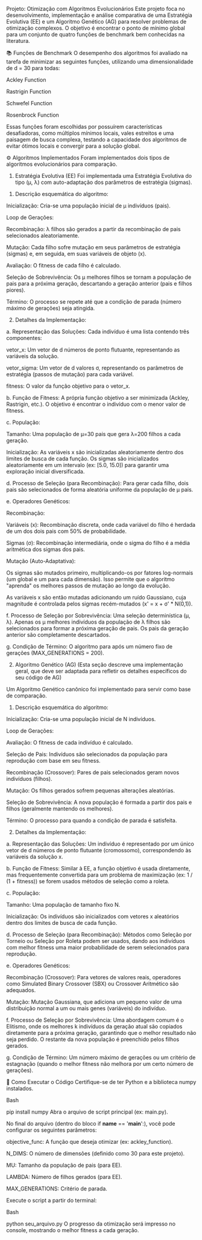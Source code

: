 
Projeto: Otimização com Algoritmos Evolucionários
Este projeto foca no desenvolvimento, implementação e análise comparativa de uma Estratégia Evolutiva (EE) e um Algoritmo Genético (AG) para resolver problemas de otimização complexos. O objetivo é encontrar o ponto de mínimo global para um conjunto de quatro funções de benchmark bem conhecidas na literatura.

📚 Funções de Benchmark
O desempenho dos algoritmos foi avaliado na tarefa de minimizar as seguintes funções, utilizando uma dimensionalidade de d = 30 para todas:

Ackley Function

Rastrigin Function

Schwefel Function

Rosenbrock Function

Essas funções foram escolhidas por possuírem características desafiadoras, como múltiplos mínimos locais, vales estreitos e uma paisagem de busca complexa, testando a capacidade dos algoritmos de evitar ótimos locais e convergir para a solução global.

⚙️ Algoritmos Implementados
Foram implementados dois tipos de algoritmos evolucionários para comparação.

1. Estratégia Evolutiva (EE)
Foi implementada uma Estratégia Evolutiva do tipo (μ, λ) com auto-adaptação dos parâmetros de estratégia (sigmas).

1) Descrição esquemática do algoritmo:

Inicialização: Cria-se uma população inicial de μ indivíduos (pais).

Loop de Gerações:

Recombinação: λ filhos são gerados a partir da recombinação de pais selecionados aleatoriamente.

Mutação: Cada filho sofre mutação em seus parâmetros de estratégia (sigmas) e, em seguida, em suas variáveis de objeto (x).

Avaliação: O fitness de cada filho é calculado.

Seleção de Sobrevivência: Os μ melhores filhos se tornam a população de pais para a próxima geração, descartando a geração anterior (pais e filhos piores).

Término: O processo se repete até que a condição de parada (número máximo de gerações) seja atingida.

2) Detalhes da Implementação:

a. Representação das Soluções: Cada indivíduo é uma lista contendo três componentes:

vetor_x: Um vetor de d números de ponto flutuante, representando as variáveis da solução.

vetor_sigma: Um vetor de d valores σ, representando os parâmetros de estratégia (passos de mutação) para cada variável.

fitness: O valor da função objetivo para o vetor_x.

b. Função de Fitness: A própria função objetivo a ser minimizada (Ackley, Rastrigin, etc.). O objetivo é encontrar o indivíduo com o menor valor de fitness.

c. População:

Tamanho: Uma população de μ=30 pais que gera λ=200 filhos a cada geração.

Inicialização: As variáveis x são inicializadas aleatoriamente dentro dos limites de busca de cada função. Os sigmas são inicializados aleatoriamente em um intervalo (ex: [5.0, 15.0]) para garantir uma exploração inicial diversificada.

d. Processo de Seleção (para Recombinação): Para gerar cada filho, dois pais são selecionados de forma aleatória uniforme da população de μ pais.

e. Operadores Genéticos:

Recombinação:

Variáveis (x): Recombinação discreta, onde cada variável do filho é herdada de um dos dois pais com 50% de probabilidade.

Sigmas (σ): Recombinação intermediária, onde o sigma do filho é a média aritmética dos sigmas dos pais.

Mutação (Auto-Adaptativa):

Os sigmas são mutados primeiro, multiplicando-os por fatores log-normais (um global e um para cada dimensão). Isso permite que o algoritmo "aprenda" os melhores passos de mutação ao longo da evolução.

As variáveis x são então mutadas adicionando um ruído Gaussiano, cuja magnitude é controlada pelos sigmas recém-mutados (x' = x + σ' * N(0,1)).

f. Processo de Seleção por Sobrevivência: Uma seleção determinística (μ, λ). Apenas os μ melhores indivíduos da população de λ filhos são selecionados para formar a próxima geração de pais. Os pais da geração anterior são completamente descartados.

g. Condição de Término: O algoritmo para após um número fixo de gerações (MAX_GENERATIONS = 200).

2. Algoritmo Genético (AG)
(Esta seção descreve uma implementação geral, que deve ser adaptada para refletir os detalhes específicos do seu código de AG)

Um Algoritmo Genético canônico foi implementado para servir como base de comparação.

1) Descrição esquemática do algoritmo:

Inicialização: Cria-se uma população inicial de N indivíduos.

Loop de Gerações:

Avaliação: O fitness de cada indivíduo é calculado.

Seleção de Pais: Indivíduos são selecionados da população para reprodução com base em seu fitness.

Recombinação (Crossover): Pares de pais selecionados geram novos indivíduos (filhos).

Mutação: Os filhos gerados sofrem pequenas alterações aleatórias.

Seleção de Sobrevivência: A nova população é formada a partir dos pais e filhos (geralmente mantendo os melhores).

Término: O processo para quando a condição de parada é satisfeita.

2) Detalhes da Implementação:

a. Representação das Soluções: Um indivíduo é representado por um único vetor de d números de ponto flutuante (cromossomo), correspondendo às variáveis da solução x.

b. Função de Fitness: Similar à EE, a função objetivo é usada diretamente, mas frequentemente convertida para um problema de maximização (ex: 1 / (1 + fitness)) se forem usados métodos de seleção como a roleta.

c. População:

Tamanho: Uma população de tamanho fixo N.

Inicialização: Os indivíduos são inicializados com vetores x aleatórios dentro dos limites de busca de cada função.

d. Processo de Seleção (para Recombinação): Métodos como Seleção por Torneio ou Seleção por Roleta podem ser usados, dando aos indivíduos com melhor fitness uma maior probabilidade de serem selecionados para reprodução.

e. Operadores Genéticos:

Recombinação (Crossover): Para vetores de valores reais, operadores como Simulated Binary Crossover (SBX) ou Crossover Aritmético são adequados.

Mutação: Mutação Gaussiana, que adiciona um pequeno valor de uma distribuição normal a um ou mais genes (variáveis) do indivíduo.

f. Processo de Seleção por Sobrevivência: Uma abordagem comum é o Elitismo, onde os melhores k indivíduos da geração atual são copiados diretamente para a próxima geração, garantindo que o melhor resultado não seja perdido. O restante da nova população é preenchido pelos filhos gerados.

g. Condição de Término: Um número máximo de gerações ou um critério de estagnação (quando o melhor fitness não melhora por um certo número de gerações).

🚀 Como Executar o Código
Certifique-se de ter Python e a biblioteca numpy instalados.

Bash

pip install numpy
Abra o arquivo de script principal (ex: main.py).

No final do arquivo (dentro do bloco if __name__ == '__main__':), você pode configurar os seguintes parâmetros:

objective_func: A função que deseja otimizar (ex: ackley_function).

N_DIMS: O número de dimensões (definido como 30 para este projeto).

MU: Tamanho da população de pais (para EE).

LAMBDA: Número de filhos gerados (para EE).

MAX_GENERATIONS: Critério de parada.

Execute o script a partir do terminal:

Bash

python seu_arquivo.py
O progresso da otimização será impresso no console, mostrando o melhor fitness a cada geração.
